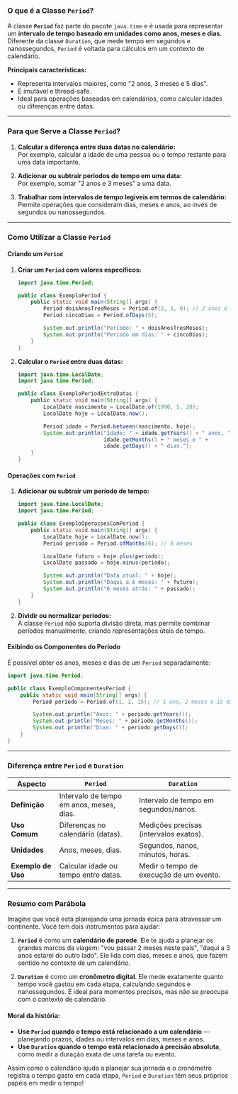 ### O que é a Classe `Period`?

A classe **`Period`** faz parte do pacote `java.time` e é usada para representar um **intervalo de tempo baseado em
unidades como anos, meses e dias**. Diferente da classe `Duration`, que mede tempo em segundos e nanossegundos, `Period`
é voltada para cálculos em um contexto de calendário.

**Principais características:**

- Representa intervalos maiores, como "2 anos, 3 meses e 5 dias".
- É imutável e thread-safe.
- Ideal para operações baseadas em calendários, como calcular idades ou diferenças entre datas.

---

### Para que Serve a Classe `Period`?

1. **Calcular a diferença entre duas datas no calendário:**  
   Por exemplo, calcular a idade de uma pessoa ou o tempo restante para uma data importante.

2. **Adicionar ou subtrair períodos de tempo em uma data:**  
   Por exemplo, somar "2 anos e 3 meses" a uma data.

3. **Trabalhar com intervalos de tempo legíveis em termos de calendário:**  
   Permite operações que consideram dias, meses e anos, ao invés de segundos ou nanossegundos.

---

### Como Utilizar a Classe `Period`

#### Criando um `Period`

1. **Criar um `Period` com valores específicos:**
   ```java
   import java.time.Period;

   public class ExemploPeriod {
       public static void main(String[] args) {
           Period doisAnosTresMeses = Period.of(2, 3, 0); // 2 anos e 3 meses
           Period cincoDias = Period.ofDays(5);

           System.out.println("Período: " + doisAnosTresMeses);
           System.out.println("Período em dias: " + cincoDias);
       }
   }
   ```

2. **Calcular o `Period` entre duas datas:**
   ```java
   import java.time.LocalDate;
   import java.time.Period;

   public class ExemploPeriodEntreDatas {
       public static void main(String[] args) {
           LocalDate nascimento = LocalDate.of(1990, 5, 20);
           LocalDate hoje = LocalDate.now();

           Period idade = Period.between(nascimento, hoje);
           System.out.println("Idade: " + idade.getYears() + " anos, " +
                              idade.getMonths() + " meses e " +
                              idade.getDays() + " dias.");
       }
   }
   ```

#### Operações com `Period`

1. **Adicionar ou subtrair um período de tempo:**
   ```java
   import java.time.LocalDate;
   import java.time.Period;

   public class ExemploOperacoesComPeriod {
       public static void main(String[] args) {
           LocalDate hoje = LocalDate.now();
           Period periodo = Period.ofMonths(6); // 6 meses

           LocalDate futuro = hoje.plus(periodo);
           LocalDate passado = hoje.minus(periodo);

           System.out.println("Data atual: " + hoje);
           System.out.println("Daqui a 6 meses: " + futuro);
           System.out.println("6 meses atrás: " + passado);
       }
   }
   ```

2. **Dividir ou normalizar períodos:**  
   A classe `Period` não suporta divisão direta, mas permite combinar períodos manualmente, criando representações úteis
   de tempo.

#### Exibindo os Componentes do Período

É possível obter os anos, meses e dias de um `Period` separadamente:

```java
import java.time.Period;

public class ExemploComponentesPeriod {
    public static void main(String[] args) {
        Period periodo = Period.of(1, 2, 15); // 1 ano, 2 meses e 15 dias

        System.out.println("Anos: " + periodo.getYears());
        System.out.println("Meses: " + periodo.getMonths());
        System.out.println("Dias: " + periodo.getDays());
    }
}
```

---

### Diferença entre `Period` e `Duration`

| **Aspecto**        | **`Period`**                             | **`Duration`**                          |
|--------------------|------------------------------------------|-----------------------------------------|
| **Definição**      | Intervalo de tempo em anos, meses, dias. | Intervalo de tempo em segundos/nanos.   |
| **Uso Comum**      | Diferenças no calendário (datas).        | Medições precisas (intervalos exatos).  |
| **Unidades**       | Anos, meses, dias.                       | Segundos, nanos, minutos, horas.        |
| **Exemplo de Uso** | Calcular idade ou tempo entre datas.     | Medir o tempo de execução de um evento. |

---

### Resumo com Parábola

Imagine que você está planejando uma jornada épica para atravessar um continente. Você tem dois instrumentos para
ajudar:

1. **`Period`** é como um **calendário de parede**. Ele te ajuda a planejar os grandes marcos da viagem: "vou passar 2
   meses neste país", "daqui a 3 anos estarei do outro lado". Ele lida com dias, meses e anos, que fazem sentido no
   contexto de um calendário.

2. **`Duration`** é como um **cronômetro digital**. Ele mede exatamente quanto tempo você gastou em cada etapa,
   calculando segundos e nanossegundos. É ideal para momentos precisos, mas não se preocupa com o contexto de
   calendário.

#### Moral da história:

- **Use `Period` quando o tempo está relacionado a um calendário** — planejando prazos, idades ou intervalos em dias,
  meses e anos.
- **Use `Duration` quando o tempo está relacionado à precisão absoluta**, como medir a duração exata de uma tarefa ou
  evento.

Assim como o calendário ajuda a planejar sua jornada e o cronômetro registra o tempo gasto em cada etapa, `Period` e
`Duration` têm seus próprios papéis em medir o tempo!